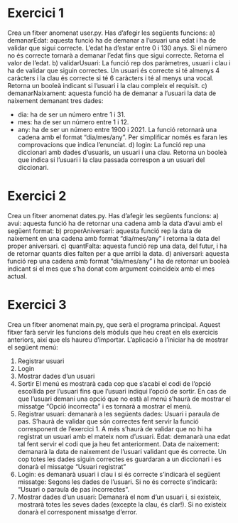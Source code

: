# Exercici 1

Crea un fitxer anomenat user.py. Has d’afegir les següents funcions:
a) demanarEdat: aquesta funció ha de demanar a l’usuari una edat i ha de
validar que sigui correcte. L’edat ha d’estar entre 0 i 130 anys. Si el
número no és correcte tornarà a demanar l’edat fins que sigui correcte.
Retorna el valor de l’edat.
b) validarUsuari: La funció rep dos paràmetres, usuari i clau i ha de validar
que siguin correctes. Un usuari és correcte si té almenys 4 caràcters i la
clau és correcte si té 6 caràcters i té al menys una vocal. Retorna un
booleà indicant si l’usuari i la clau compleix el requisit.
c) demanarNaixament: aquesta funció ha de demanar a l’usuari la data de
naixement demanant tres dades:
- dia: ha de ser un número entre 1 i 31.
- mes: ha de ser un número entre 1 i 12.
- any: ha de ser un número entre 1900 i 2021.
La funció retornarà una cadena amb el format “dia/mes/any”. Per
simplificar només es faran les comprovacions que indica l’enunciat.
d) login: La funció rep una diccionari amb dades d’usuaris, un usuari i una
clau. Retorna un booleà que indica si l’usuari i la clau passada correspon a
un usuari del diccionari.

# Exercici 2

Crea un fitxer anomenat dates.py. Has d’afegir les següents funcions:
a) avui: aquesta funció ha de retornar una cadena amb la data d’avui amb el
següent format:
b) properAniversari: aquesta funció rep la data de naixement en una cadena
amb format “dia/mes/any” i retorna la data del proper aniversari.
c) quantFalta: aquesta funció rep una data, del futur, i ha de retornar quants
dies falten per a que arribi la data.
d) aniversari: aquesta funció rep una cadena amb format “dia/mes/any” i ha
de retornar un booleà indicant si el mes que s’ha donat com argument
coincideix amb el mes actual.

# Exercici 3

Crea un fitxer anomenat main.py, que serà el programa principal. Aquest fitxer
farà servir les funcions dels mòduls que heu creat en els exercicis anteriors, així
que els haureu d’importar.
L’aplicació a l’iniciar ha de mostrar el següent menú:
1. Registrar usuari
2. Login
3. Mostrar dades d’un usuari
4. Sortir
El menú es mostrarà cada cop que s’acabi el codi de l’opció escollida per l’usuari
fins que l’usuari indiqui l’opció de sortir. En cas de que l’usuari demani una
opció que no està al menú s’haurà de mostrar el missatge “Opció incorrecta” i
es tornarà a mostrar el menú.
1. Registrar usuari: demanarà a les següents dades:
Usuari i paraula de pas. S’haurà de validar que són correctes fent servir la
funció corresponent de l’exercici 1. A més s’haurà de validar que no hi ha
registrat un usuari amb el mateix nom d’usuari.
Edat: demanarà una edat tal fent servir el codi que ja heu fet anteriorment.
Data de naixement: demanarà la data de naixement de l’usuari validant que és
correcte.
Un cop totes les dades siguin correctes es guardaran a un diccionari i es donarà
el missatge “Usuari registrat”
2. Login: es demanarà usuari i clau i si és correcte s’indicarà el següent
missatge:
Segons les dades de l’usuari.
Si no és correcte s’indicarà: “Usuari o paraula de pas incorrectes”.
3. Mostrar dades d’un usuari: Demanarà el nom d’un usuari i, si existeix,
mostrarà totes les seves dades (excepte la clau, és clar!). Si no existeix donarà
el corresponent missatge d’error.
